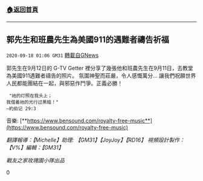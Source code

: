 ###  [:house:返回首頁](https://github.com/ourhimalayas/txt)
---

## 郭先生和班農先生為美國911的遇難者禱告祈福
`2020-09-18 01:06 GM31` [轉載自GNews](https://gnews.org/zh-hant/365126/)

郭先生在9月12日的 G-TV Getter 裡分享了幾張他和班農先生在9月11日，去教堂為美國911遇難者禱告的照片。 氛圍神聖而莊嚴，令人感慨萬分… 讓我們祝願世界人民都能團結在一起，與邪惡作鬥爭。正義必勝！

```
 "祂的灯照在我头上；
我借着祂的光行过黑暗！"
–約伯记 29:3
```

音樂: [**https://www.bensound.com/royalty-free-music**](https://www.bensound.com/royalty-free-music)

*翻譯報導：【Michelle】助理: 【GM31】【JoyJoy】【RD16】*
*視頻設計製作：【V%】編輯：【GM31】*

*戰友之家玫瑰園小隊出品*

0
